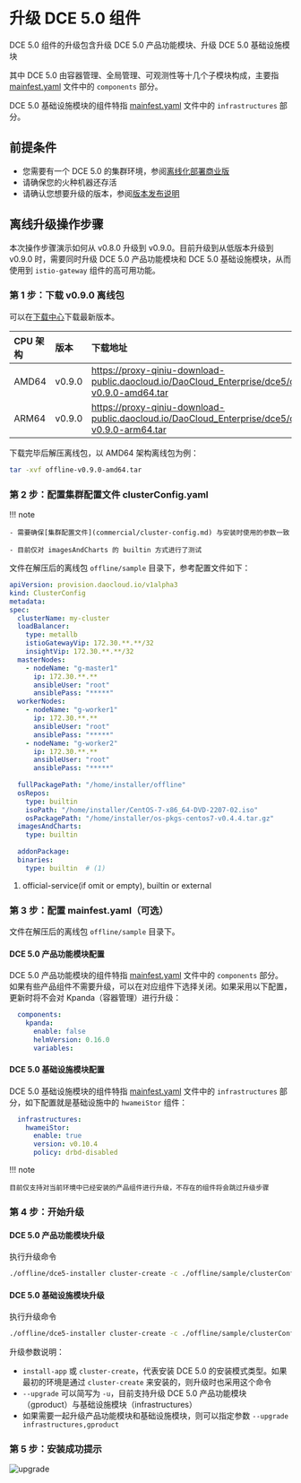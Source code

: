 # 升级 DCE 5.0 组件

DCE 5.0 组件的升级包含升级 DCE 5.0 产品功能模块、升级 DCE 5.0 基础设施模块

其中 DCE 5.0 由容器管理、全局管理、可观测性等十几个子模块构成，主要指 [mainfest.yaml](commercial/manifest.md) 文件中的 `components` 部分。

DCE 5.0 基础设施模块的组件特指 [mainfest.yaml](commercial/manifest.md) 文件中的 `infrastructures` 部分。

## 前提条件

- 您需要有一个 DCE 5.0 的集群环境，参阅[离线化部署商业版](commercial/start-install.md)
- 请确保您的火种机器还存活
- 请确认您想要升级的版本，参阅[版本发布说明](release-notes.md)

## 离线升级操作步骤

本次操作步骤演示如何从 v0.8.0 升级到 v0.9.0。目前升级到从低版本升级到 v0.9.0 时，需要同时升级 DCE 5.0 产品功能模块和 DCE 5.0 基础设施模块，从而使用到 `istio-gateway` 组件的高可用功能。

### 第 1 步：下载 v0.9.0 离线包

可以在[下载中心](https://docs.daocloud.io/download/dce5/)下载最新版本。

| CPU 架构 | 版本   | 下载地址                                                     |
| :------- | :----- | :----------------------------------------------------------- |
| AMD64    | v0.9.0 | https://proxy-qiniu-download-public.daocloud.io/DaoCloud_Enterprise/dce5/offline-v0.9.0-amd64.tar |
| ARM64    | v0.9.0 | https://proxy-qiniu-download-public.daocloud.io/DaoCloud_Enterprise/dce5/offline-v0.9.0-arm64.tar |

下载完毕后解压离线包，以 AMD64 架构离线包为例：

```bash
tar -xvf offline-v0.9.0-amd64.tar
```

### 第 2 步：配置集群配置文件 clusterConfig.yaml

!!! note

    - 需要确保[集群配置文件](commercial/cluster-config.md) 与安装时使用的参数一致

    - 目前仅对 imagesAndCharts 的 builtin 方式进行了测试

文件在解压后的离线包 `offline/sample` 目录下，参考配置文件如下：

```yaml
apiVersion: provision.daocloud.io/v1alpha3
kind: ClusterConfig
metadata:
spec:
  clusterName: my-cluster
  loadBalancer:
    type: metallb 
    istioGatewayVip: 172.30.**.**/32 
    insightVip: 172.30.**.**/32      
  masterNodes:
    - nodeName: "g-master1" 
      ip: 172.30.**.**
      ansibleUser: "root"
      ansiblePass: "*****"
  workerNodes:
    - nodeName: "g-worker1"
      ip: 172.30.**.**
      ansibleUser: "root"
      ansiblePass: "*****"
    - nodeName: "g-worker2"
      ip: 172.30.**.**
      ansibleUser: "root"
      ansiblePass: "*****"
 
  fullPackagePath: "/home/installer/offline"
  osRepos:
    type: builtin
    isoPath: "/home/installer/CentOS-7-x86_64-DVD-2207-02.iso"
    osPackagePath: "/home/installer/os-pkgs-centos7-v0.4.4.tar.gz"
  imagesAndCharts:
    type: builtin
 
  addonPackage:
  binaries:
    type: builtin  # (1)
```

1. official-service(if omit or empty), builtin or external

### 第 3 步：配置 mainfest.yaml（可选）

文件在解压后的离线包 `offline/sample` 目录下。

#### DCE 5.0 产品功能模块配置

DCE 5.0 产品功能模块的组件特指 [mainfest.yaml](commercial/manifest.md) 文件中的 `components` 部分。
如果有些产品组件不需要升级，可以在对应组件下选择关闭。如果采用以下配置，更新时将不会对 Kpanda（容器管理）进行升级：

```yaml
  components:
    kpanda:
      enable: false
      helmVersion: 0.16.0
      variables:
```

#### DCE 5.0 基础设施模块配置

DCE 5.0 基础设施模块的组件特指 [mainfest.yaml](commercial/manifest.md) 文件中的 `infrastructures` 部分，如下配置就是基础设施中的 `hwameiStor` 组件：

```yaml
  infrastructures:
    hwameiStor:
      enable: true
      version: v0.10.4
      policy: drbd-disabled
```

!!! note

    目前仅支持对当前环境中已经安装的产品组件进行升级，不存在的组件将会跳过升级步骤

### 第 4 步：开始升级

#### DCE 5.0 产品功能模块升级

执行升级命令

```bash
./offline/dce5-installer cluster-create -c ./offline/sample/clusterConfig.yaml -m ./offline/sample/manifest.yaml --upgrade gproduct
```

#### DCE 5.0 基础设施模块升级

执行升级命令

```bash
./offline/dce5-installer cluster-create -c ./offline/sample/clusterConfig.yaml -m ./offline/sample/manifest.yaml --upgrade infrastructures
```

升级参数说明：

- `install-app` 或 `cluster-create`，代表安装 DCE 5.0 的安装模式类型。如果最初的环境是通过 `cluster-create` 来安装的，则升级时也采用这个命令
- `--upgrade` 可以简写为 `-u`，目前支持升级 DCE 5.0 产品功能模块（gproduct）与基础设施模块（infrastructures）
- 如果需要一起升级产品功能模块和基础设施模块，则可以指定参数 `--upgrade infrastructures,gproduct`

### 第 5 步：安装成功提示

![upgrade](https://docs.daocloud.io/daocloud-docs-images/docs/install/images/upgrade.png)
